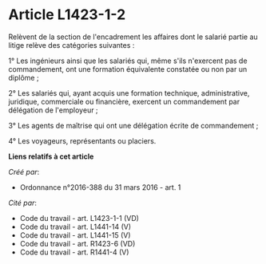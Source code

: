 # Article L1423-1-2

Relèvent de la section de l'encadrement les affaires dont le salarié partie au litige relève des catégories suivantes : 

1° Les ingénieurs ainsi que les salariés qui, même s'ils n'exercent pas de commandement, ont une formation équivalente
constatée ou non par un diplôme ; 

2° Les salariés qui, ayant acquis une formation technique, administrative, juridique, commerciale ou financière, exercent un
commandement par délégation de l'employeur ; 

3° Les agents de maîtrise qui ont une délégation écrite de commandement ; 

4° Les voyageurs, représentants ou placiers.

**Liens relatifs à cet article**

_Créé par_:

  - Ordonnance n°2016-388 du 31 mars 2016 - art. 1

_Cité par_:

  - Code du travail - art. L1423-1-1 (VD)
  - Code du travail - art. L1441-14 (V)
  - Code du travail - art. L1441-15 (V)
  - Code du travail - art. R1423-6 (VD)
  - Code du travail - art. R1441-4 (V)
